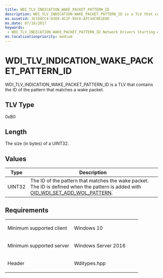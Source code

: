 ```yaml
---
title: WDI_TLV_INDICATION_WAKE_PACKET_PATTERN_ID
description: WDI_TLV_INDICATION_WAKE_PACKET_PATTERN_ID is a TLV that contains the ID of the pattern that matches a wake packet.
ms.assetid: 3E1D4CC4-0369-4C1F-94C6-AFC34C861E0D
ms.date: 07/18/2017
keywords:
 - WDI_TLV_INDICATION_WAKE_PACKET_PATTERN_ID Network Drivers Starting with Windows Vista
ms.localizationpriority: medium
---
```


# WDI\_TLV\_INDICATION\_WAKE\_PACKET\_PATTERN\_ID


WDI\_TLV\_INDICATION\_WAKE\_PACKET\_PATTERN\_ID is a TLV that contains the ID of the pattern that matches a wake packet.

## TLV Type


0xB0

## Length


The size (in bytes) of a UINT32.

## Values


| Type   | Description                                                                                                                                                                    |
|--------|--------------------------------------------------------------------------------------------------------------------------------------------------------------------------------|
| UINT32 | The ID of the pattern that matches the wake packet. The ID is defined when the pattern is added with [OID\_WDI\_SET\_ADD\_WOL\_PATTERN](https://msdn.microsoft.com/library/windows/hardware/dn925858). |

 

Requirements
------------

<table>
<colgroup>
<col width="50%" />
<col width="50%" />
</colgroup>
<tbody>
<tr class="odd">
<td><p>Minimum supported client</p></td>
<td><p>Windows 10</p></td>
</tr>
<tr class="even">
<td><p>Minimum supported server</p></td>
<td><p>Windows Server 2016</p></td>
</tr>
<tr class="odd">
<td><p>Header</p></td>
<td>Wditypes.hpp</td>
</tr>
</tbody>
</table>

 

 




